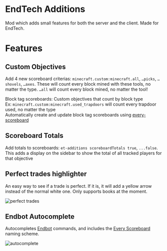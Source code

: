 # EndTech Additions

Mod which adds small features for both the server and the client. Made for EndTech.

# Features
## Custom Objectives
Add 4 new scoreboard criterias: `minecraft.custom:minecraft.all`, `…picks`, `…shovels`, `…axes`. 
These will count every block mined with these tools, no matter the type. `…all` will count every block mined, no matter the tool!

Block tag scoreboards: Custom objectives that count by block type\
Ex: `minecraft.custom:minecraft.used_trapdoors` will count every trapdoor used, no matter the type\
Automatically create and update block tag scoreboards using [every-scoreboard](https://github.com/samipourquoi/every-scoreboard)

## Scoreboard Totals
Add totals to scoreboards: `et-additions scoreboardTotals true`, `...false`.\
This adds a display on the sidebar to show the total of all tracked players for that objective

## Perfect trades highlighter
An easy way to see if a trade is perfect. If it is, it will add a yellow arrow instead of the normal white one. Only supports books
at the moment.

![perfect trades](https://imgur.com/lbsjQ54.png)

## Endbot Autocomplete
Autocompletes [Endbot](https://github.com/samipourquoi/endbot) commands, and includes
the [Every Scoreboard](https://github.com/samipourquoi/every-scoreboard) naming scheme.

![autocomplete](https://media.giphy.com/media/Nq9y4cfgJqSlxAJJXh/giphy.gif)
